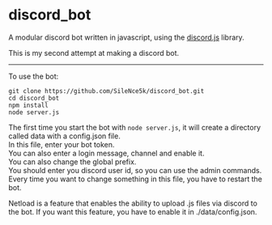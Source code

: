 # discord_bot

A modular discord bot written in javascript, using the [discord.js](https://discord.js.org) library.

This is my second attempt at making a discord bot.

---

To use the bot:

```text
git clone https://github.com/SileNce5k/discord_bot.git
cd discord_bot
npm install
node server.js
```

The first time you start the bot with `node server.js`, it will create a directory called data with a config.json file.  
In this file, enter your bot token.  
You can also enter a login message, channel and enable it.  
You can also change the global prefix.  
You should enter you discord user id, so you can use the admin commands.
Every time you want to change something in this file, you have to restart the bot.  

Netload is a feature that enables the ability to upload .js files via discord to the bot.
If you want this feature, you have to enable it in ./data/config.json.
